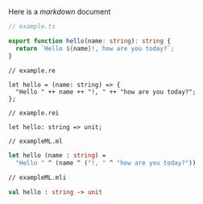 Here is a _markdown_ document

```ts
// example.ts

export function hello(name: string): string {
  return `Hello ${name}!, how are you today?`;
}
```

```re
// example.re

let hello = (name: string) => {
  "Hello " ++ name ++ "!, " ++ "how are you today?";
};

```

```re
// example.rei

let hello: string => unit;

```

```ml
// exampleML.ml

let hello (name : string) =
  "Hello " ^ (name ^ ("!, " ^ "how are you today?"))
```

```ml
// exampleML.mli

val hello : string -> unit
```
